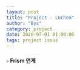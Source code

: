 ```yaml
---
layout: post
title: "Project - LGChem"
author: "Bys"
category: project
date: 2020-07-01 01:00:00
tags: project issue
---
```



#### **- Frism 연계**   
